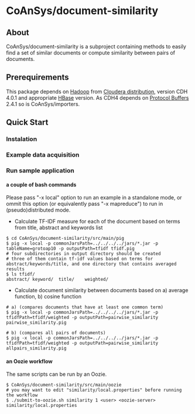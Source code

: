 CoAnSys/document-similarity
=============

## About
CoAnSys/document-similarity is a subproject containing methods to easily find a set of similar documents or compute similarity between pairs of documents.

## Prerequirements
This package depends on [Hadoop](http://hadoop.apache.org/) from [Cloudera distribution](https://ccp.cloudera.com/display/SUPPORT/CDH+Downloads), version CDH 4.0.1 and appropriate [HBase](hbase.apache.org) version. 
As CDH4 depends on [Protocol Buffers](http://code.google.com/p/protobuf/) 2.4.1 so is CoAnSys/importers.

## Quick Start

### Instalation

### Example data acquisition

### Run sample application
#### a couple of bash commands

Please pass "-x local" option to run an example in a standalone mode, or ommit this option (or equivalently pass "-x mapreduce") to run in (pseudo)distributed mode.

* Calculate TF-IDF measure for each of the document based on terms from title, abstract and keywords list

```
$ cd CoAnSys/document-similarity/src/main/pig
$ pig -x local -p commonJarsPath=../../../../jars/*.jar -p tableName=grotoap10 -p outputPath=tfidf tfidf.pig
# four subdirectories in output directory should be created
# three of them contain tf-idf values based on terms for abstract/keywords/title, and one directory that contains averaged results
$ ls tfidf/
abstract/ keyword/  title/    weighted/
```

* Calculate document similarity between documents based on a) average function, b) cosine function

```
# a) (compares documents that have at least one common term)
$ pig -x local -p commonJarsPath=../../../../jars/*.jar -p tfidfPath=tfidf/weighted -p outputPath=pairwise_similarity pairwise_similarity.pig

# b) (compares all pairs of documents)
$ pig -x local -p commonJarsPath=../../../../jars/*.jar -p tfidfPath=tfidf/weighted -p outputPath=pairwise_similarity allpairs_similarity.pig
```

#### an Oozie workflow

The same scripts can be run by an Oozie.

```
$ CoAnSys/document-similarity/src/main/oozie
# you may want to edit "similarity/local.properties" before running the workflow
$ ./submit-to-oozie.sh similarity 1 <user> <oozie-server> similarity/local.properties
```
